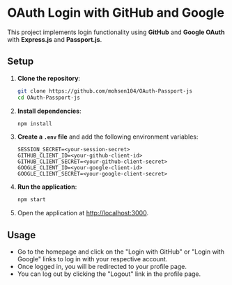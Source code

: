 # OAuth Login with GitHub and Google

This project implements login functionality using **GitHub** and **Google OAuth** with **Express.js** and **Passport.js**.

## Setup

1. **Clone the repository**:
   ```bash
   git clone https://github.com/mohsen104/OAuth-Passport-js
   cd OAuth-Passport-js
   ```

2. **Install dependencies**:
   ```bash
   npm install
   ```

3. **Create a `.env` file** and add the following environment variables:
   ```env
   SESSION_SECRET=<your-session-secret>
   GITHUB_CLIENT_ID=<your-github-client-id>
   GITHUB_CLIENT_SECRET=<your-github-client-secret>
   GOOGLE_CLIENT_ID=<your-google-client-id>
   GOOGLE_CLIENT_SECRET=<your-google-client-secret>
   ```

4. **Run the application**:
   ```bash
   npm start
   ```

5. Open the application at [http://localhost:3000](http://localhost:3000).

## Usage

- Go to the homepage and click on the "Login with GitHub" or "Login with Google" links to log in with your respective account.
- Once logged in, you will be redirected to your profile page.
- You can log out by clicking the "Logout" link in the profile page.